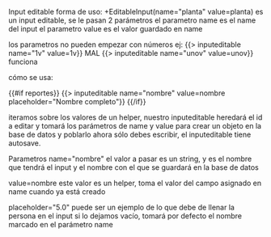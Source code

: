 Input editable forma de uso: 
+EditableInput(name="planta" value=planta) 
es un input editable, se le pasan 2 parámetros 
el parametro name es el name del input
el parametro value es el valor guardado en name

los parametros no pueden empezar con números ej: 
{{> inputeditable name="1v" value=1v}} MAL
{{> inputeditable name="unov" value=unov}} funciona

cómo se usa:

{{#if reportes}}
	{{> inputeditable name="nombre" value=nombre placeholder="Nombre completo"}}
{{/if}}

iteramos sobre los valores de un helper, nuestro inputeditable heredará el id a editar 
y tomará los parámetros de name y value para crear un objeto en la base de datos y poblarlo
ahora sólo debes escribir, el inputeditable tiene autosave.

Parametros 
name="nombre"       el valor a pasar es un string, y es el nombre que tendrá el input 
					y el nombre con el que se guardará en la base de datos

value=nombre		este valor es un helper, toma el valor del campo asignado en name
					cuando ya está creado

placeholder="5.0"   puede ser un ejemplo de lo que debe de llenar la persona en el input
					si lo dejamos vacío, tomará por defecto el nombre marcado en el
					parámetro name